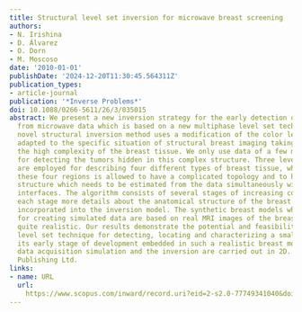 ```yaml
---
title: Structural level set inversion for microwave breast screening
authors:
- N. Irishina
- D. Álvarez
- O. Dorn
- M. Moscoso
date: '2010-01-01'
publishDate: '2024-12-20T11:30:45.564311Z'
publication_types:
- article-journal
publication: '*Inverse Problems*'
doi: 10.1088/0266-5611/26/3/035015
abstract: We present a new inversion strategy for the early detection of breast cancer
  from microwave data which is based on a new multiphase level set technique. This
  novel structural inversion method uses a modification of the color level set technique
  adapted to the specific situation of structural breast imaging taking into account
  the high complexity of the breast tissue. We only use data of a few microwave frequencies
  for detecting the tumors hidden in this complex structure. Three level set functions
  are employed for describing four different types of breast tissue, where each of
  these four regions is allowed to have a complicated topology and to have an interior
  structure which needs to be estimated from the data simultaneously with the region
  interfaces. The algorithm consists of several stages of increasing complexity. In
  each stage more details about the anatomical structure of the breast interior is
  incorporated into the inversion model. The synthetic breast models which are used
  for creating simulated data are based on real MRI images of the breast and are therefore
  quite realistic. Our results demonstrate the potential and feasibility of the proposed
  level set technique for detecting, locating and characterizing a small tumor in
  its early stage of development embedded in such a realistic breast model. Both the
  data acquisition simulation and the inversion are carried out in 2D. © 2010 IOP
  Publishing Ltd.
links:
- name: URL
  url: 
    https://www.scopus.com/inward/record.uri?eid=2-s2.0-77749341040&doi=10.1088%2f0266-5611%2f26%2f3%2f035015&partnerID=40&md5=dae9f0b33f0702d1c74883c0b939b15a
---
```

